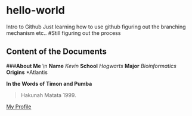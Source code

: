 # hello-world
Intro to Github
Just learning how to use github
figuring out the branching mechanism etc..
#Still figuring out the process

## Content of the Documents
###**About Me** \n
**Name**
*Kevin*
**School**
*Hogwarts*
**Major**
*Bioinformatics*
**Origins**
*Atlantis

**In the Words of Timon and Pumba**
> Hakunah Matata 1999.

[My Profile](https://github.com/legokev)

